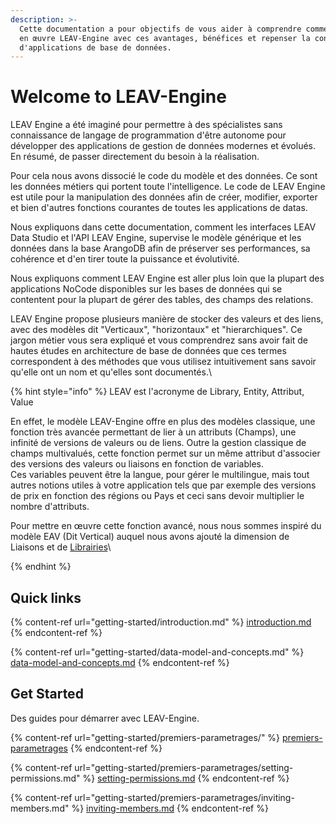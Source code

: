 ```yaml
---
description: >-
  Cette documentation a pour objectifs de vous aider à comprendre comment mettre
  en œuvre LEAV-Engine avec ces avantages, bénéfices et repenser la conception
  d'applications de base de données.
---
```


# Welcome to LEAV-Engine

LEAV Engine a été imaginé pour permettre à des spécialistes sans connaissance de langage de programmation d'être autonome pour développer des applications de gestion de données modernes et évolués. En résumé, de passer directement du besoin à la réalisation.

Pour cela nous avons dissocié le code du modèle et des données. Ce sont les données métiers qui portent toute l'intelligence. Le code de LEAV Engine est utile pour la manipulation des données afin de créer, modifier, exporter et bien d'autres fonctions courantes de toutes les applications de datas.

Nous expliquons dans cette documentation, comment les interfaces LEAV Data Studio et l'API LEAV Engine, supervise le modèle générique et les données dans la base ArangoDB afin de préserver ses performances, sa cohérence et d'en tirer toute la puissance et évolutivité.

Nous expliquons comment LEAV Engine est aller plus loin que la plupart des applications NoCode disponibles sur les bases de données qui se contentent pour la plupart de gérer des tables, des champs des relations.&#x20;

LEAV Engine propose plusieurs manière de stocker des valeurs et des liens, avec des modèles  dit "Verticaux", "horizontaux" et "hierarchiques". Ce jargon métier vous sera expliqué et vous comprendrez sans avoir fait de hautes études en architecture de base de données que ces termes correspondent à des méthodes que vous utilisez intuitivement sans savoir qu'elle ont un nom et qu'elles sont documentés.\


{% hint style="info" %}
LEAV est l'acronyme de Library, Entity, Attribut, Value

En effet, le modèle LEAV-Engine offre en plus des modèles classique, une fonction très avancée permettant de lier à un attributs (Champs), une infinité de versions de valeurs ou de liens. Outre la gestion classique de champs multivalués, cette fonction permet sur un même attribut d'associer des versions des valeurs ou liaisons en fonction de variables.\
Ces variables peuvent être la langue, pour gérer le multilingue, mais tout autres notions utiles à votre application tels que par exemple des versions de prix en fonction des régions ou Pays et ceci sans devoir multiplier le nombre d'attributs.

Pour mettre en œuvre cette fonction avancé, nous nous sommes inspiré du modèle EAV (Dit Vertical) auquel nous avons ajouté la dimension de Liaisons et de [Librairies](configuration/data-model/library.md)\

{% endhint %}

## Quick links

{% content-ref url="getting-started/introduction.md" %}
[introduction.md](getting-started/introduction.md)
{% endcontent-ref %}

{% content-ref url="getting-started/data-model-and-concepts.md" %}
[data-model-and-concepts.md](getting-started/data-model-and-concepts.md)
{% endcontent-ref %}

## Get Started

Des guides pour démarrer avec LEAV-Engine.

{% content-ref url="getting-started/premiers-parametrages/" %}
[premiers-parametrages](getting-started/premiers-parametrages/)
{% endcontent-ref %}

{% content-ref url="getting-started/premiers-parametrages/setting-permissions.md" %}
[setting-permissions.md](getting-started/premiers-parametrages/setting-permissions.md)
{% endcontent-ref %}

{% content-ref url="getting-started/premiers-parametrages/inviting-members.md" %}
[inviting-members.md](getting-started/premiers-parametrages/inviting-members.md)
{% endcontent-ref %}
